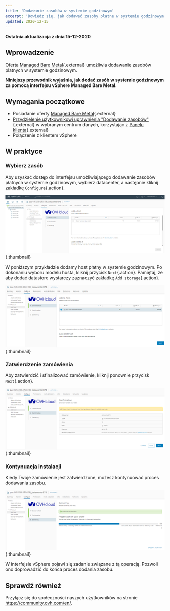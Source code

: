 ```yaml
---
title: 'Dodawanie zasobów w systemie godzinowym'
excerpt: 'Dowiedz się, jak dodawać zasoby płatne w systemie godzinowym'
updated: 2020-12-15
---
```


**Ostatnia aktualizacja z dnia 15-12-2020**

## Wprowadzenie

Oferta [Managed Bare Metal](https://www.ovhcloud.com/pl/managed-bare-metal/){.external} umożliwia dodawanie zasobów płatnych w systemie godzinowym.

**Niniejszy przewodnik wyjaśnia, jak dodać zasób w systemie godzinowym za pomocą interfejsu vSphere Managed Bare Metal.**

## Wymagania początkowe

* Posiadanie oferty [Managed Bare Metal](https://www.ovhcloud.com/pl/managed-bare-metal/){.external}
* [Przydzielenie użytkownikowi uprawnienia "Dodawanie zasobów"](/pages/bare_metal_cloud/managed_bare_metal/change-user-rights){.external} w wybranym centrum danych, korzystając z [Panelu klienta](https://www.ovh.com/auth/?action=gotomanager&from=https://www.ovh.pl/&ovhSubsidiary=pl){.external}
* Połączenie z klientem vSphere


## W praktyce

### Wybierz zasób

Aby uzyskać dostęp do interfejsu umożliwiającego dodawanie zasobów płatnych w systemie godzinowym, wybierz datacenter, a następnie kliknij zakładkę `Configure`{.action}.

![Dodanie hosta](images/addhost_ess_01.png){.thumbnail}

W poniższym przykładzie dodamy host płatny w systemie godzinowym. Po dokonaniu wyboru modelu hosta, kliknij przycisk `Next`{.action}. Pamiętaj, że aby dodać datastore wystarczy zaznaczyć zakładkę `Add storage`{.action}.

![Dodanie hosta](images/addhost_ess_02.png){.thumbnail}


### Zatwierdzenie zamówienia

Aby zatwierdzić i sfinalizować zamówienie, kliknij ponownie przycisk `Next`{.action}.

![zamówienia](images/addhost_ess_03.png){.thumbnail}

### Kontynuacja instalacji

Kiedy Twoje zamówienie jest zatwierdzone, możesz kontynuować proces dodawania zasobu.

![instalacji](images/addhost_ess_04.png){.thumbnail}

W interfejsie vSphere pojawi się zadanie związane z tą operacją. Pozwoli ono doprowadzić do końca proces dodania zasobu.


## Sprawdź również

Przyłącz się do społeczności naszych użytkowników na stronie <https://community.ovh.com/en/>.
